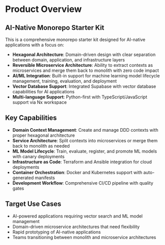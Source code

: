 # Product Overview

## AI-Native Monorepo Starter Kit

This is a comprehensive monorepo starter kit designed for AI-native applications with a focus on:

- **Hexagonal Architecture**: Domain-driven design with clear separation between domain, application, and infrastructure layers
- **Reversible Microservice Architecture**: Ability to extract contexts as microservices and merge them back to monolith with zero code impact
- **AI/ML Integration**: Built-in support for machine learning model lifecycle management, training, evaluation, and deployment
- **Vector Database Support**: Integrated Supabase with vector database capabilities for AI applications
- **Multi-language Support**: Python-first with TypeScript/JavaScript support via Nx workspace

## Key Capabilities

- **Domain Context Management**: Create and manage DDD contexts with proper hexagonal architecture
- **Service Architecture**: Split contexts into microservices or merge them back to monolith as needed
- **ML Model Lifecycle**: Train, evaluate, register, and promote ML models with canary deployments
- **Infrastructure as Code**: Terraform and Ansible integration for cloud deployments
- **Container Orchestration**: Docker and Kubernetes support with auto-generated manifests
- **Development Workflow**: Comprehensive CI/CD pipeline with quality gates

## Target Use Cases

- AI-powered applications requiring vector search and ML model management
- Domain-driven microservice architectures that need flexibility
- Rapid prototyping of AI-native applications
- Teams transitioning between monolith and microservice architectures
